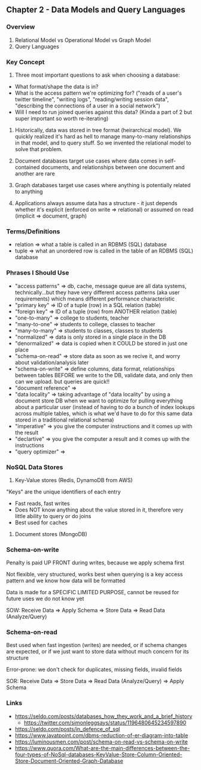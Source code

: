 ## Chapter 2 - Data Models and Query Languages

### Overview

1. Relational Model vs Operational Model vs Graph Model
1. Query Languages

### Key Concept

1. Three most important questions to ask when choosing a database:

* What format/shape the data is in?
* What is the access pattern we're optimizing for? ("reads of a user's twitter timeline", "writing logs", "reading/writing session data", "describing the connections of a user in a social network")
* Will I need to run joined queries against this data? (Kinda a part of 2 but super important so worth re-iterating)

1. Historically, data was stored in tree format (heirarchical model). We quickly realized it's hard as hell to manage many-to-many relationships in that model, and to query stuff. So we invented the relational model to solve that problem.

1. Document databases target use cases where data comes in self-contained documents, and relationships between one document and another are rare

1. Graph databases target use cases where anything is potentially related to anything

1. Applications always assume data has a structure - it just depends whether it's explicit (enforced on write => relational) or assumed on read (implicit => document, graph)

### Terms/Definitions

* relation => what a table is called in an RDBMS (SQL) database
* tuple => what an unordered row is called in the table of an RDBMS (SQL) database

### Phrases I Should Use

* "access patterns" => db, cache, message queue are all data systems, technically...but they have very different access patterns (aka user requirements) which means different performance characteristic 
* "primary key" => ID of a tuple (row) in a SQL relation (table)
* "foreign key" => ID of a tuple (row) from ANOTHER relation (table)
* "one-to-many" => college to students, teacher 
* "many-to-one" => students to college, classes to teacher
* "many-to-many" => students to classes, classes to students
* "normalized" => data is only stored in a single place in the DB
* "denormalized" => data is copied when it COULD be stored in just one place
* "schema-on-read" => store data as soon as we recive it, and worry about validation/analysis later
* "schema-on-write" => define columns, data format, relationships between tables BEFORE we write to the DB, validate data, and only then can we upload. but queries are quick!!
* "document reference" =>
* "data locality" => taking advantage of "data locality" by using a document store DB when we want to optimize for pulling everything about a particular user (instead of having to do a bunch of index lookups across multiple tables, which is what we'd have to do for this same data stored in a traditional relational schema)
* "imperative" => you give the computer instructions and it comes up with the result
* "declartive" => you give the computer a result and it comes up with the instructions
* "query optimizer" => 


### NoSQL Data Stores

1. Key-Value stores (Redis, DynamoDB from AWS)

"Keys" are the unique identifiers of each entry

* Fast reads, fast writes
* Does NOT know anything about the value stored in it, therefore very little ability to query or do joins
* Best used for caches

1. Document stores (MongoDB)

### Schema-on-write

Penalty is paid UP FRONT during writes, because we apply schema first

Not flexible, very structured, works best when querying is a key access pattern and we know how data will be formatted

Data is made for a SPECIFIC LIMITED PURPOSE, cannot be reused for future uses we do not know yet

SOW: Receive Data => Apply Schema => Store Data => Read Data (Analyze/Query)

### Schema-on-read

Best used when fast ingestion (writes) are needed, or if schema changes are expected, or if we just want to store data without much concern for its structure

Error-prone: we don't check for duplicates, missing fields, invalid fields

SOR: Receive Data => Store Data => Read Data (Analyze/Query) => Apply Schema

### Links

- https://seldo.com/posts/databases_how_they_work_and_a_brief_history
   - https://twitter.com/simonleggsays/status/1196480645234597890
- https://seldo.com/posts/in_defence_of_sql
- https://www.javatpoint.com/dbms-reduction-of-er-diagram-into-table
- https://luminousmen.com/post/schema-on-read-vs-schema-on-write
- https://www.quora.com/What-are-the-main-differences-between-the-four-types-of-NoSql-databases-KeyValue-Store-Column-Oriented-Store-Document-Oriented-Graph-Database